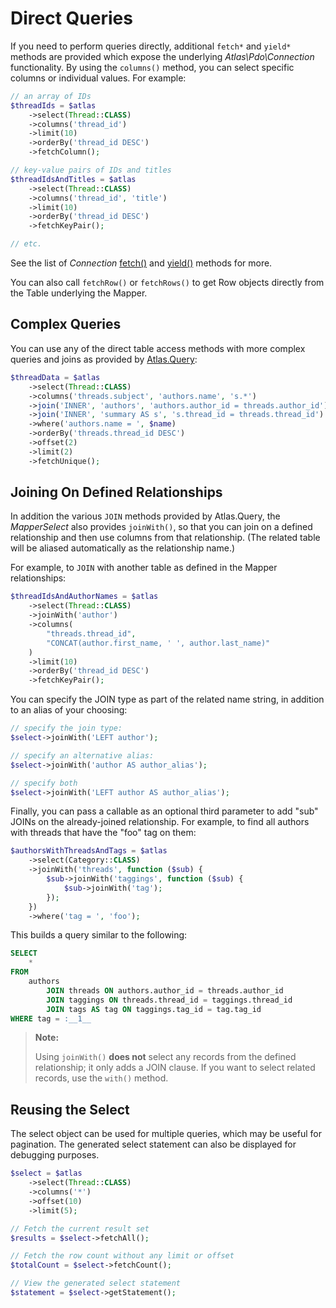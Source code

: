 # Direct Queries

If you need to perform queries directly, additional `fetch*` and `yield*`
methods are provided which expose the underlying _Atlas\Pdo\Connection_
functionality. By using the `columns()` method, you can select specific columns
or individual values. For example:

```php
// an array of IDs
$threadIds = $atlas
    ->select(Thread::CLASS)
    ->columns('thread_id')
    ->limit(10)
    ->orderBy('thread_id DESC')
    ->fetchColumn();

// key-value pairs of IDs and titles
$threadIdsAndTitles = $atlas
    ->select(Thread::CLASS)
    ->columns('thread_id', 'title')
    ->limit(10)
    ->orderBy('thread_id DESC')
    ->fetchKeyPair();

// etc.
```

See the list of _Connection_ [fetch()][fetch] and [yield()][yield]
methods for more.

[fetch]: https://github.com/atlasphp/Atlas.Pdo/blob/1.x/docs/connection.md#fetching-results
[yield]: https://github.com/atlasphp/Atlas.Pdo/blob/1.x/docs/connection.md#yielding-results

You can also call `fetchRow()` or `fetchRows()` to get Row objects directly
from the Table underlying the Mapper.


## Complex Queries

You can use any of the direct table access methods with more complex queries and
joins as provided by [Atlas.Query][]:

```php
$threadData = $atlas
    ->select(Thread::CLASS)
    ->columns('threads.subject', 'authors.name', 's.*')
    ->join('INNER', 'authors', 'authors.author_id = threads.author_id')
    ->join('INNER', 'summary AS s', 's.thread_id = threads.thread_id')
    ->where('authors.name = ', $name)
    ->orderBy('threads.thread_id DESC')
    ->offset(2)
    ->limit(2)
    ->fetchUnique();
```

[Atlas.Query]: https://github.com/atlasphp/Atlas.Query/blob/1.x/docs/select.md

## Joining On Defined Relationships

In addition the various `JOIN` methods provided by Atlas.Query, the
_MapperSelect_ also provides `joinWith()`, so that you can join on a defined
relationship and then use columns from that relationship. (The related table
will be aliased automatically as the relationship name.)

For example, to `JOIN` with another table as defined in the Mapper
relationships:

```php
$threadIdsAndAuthorNames = $atlas
    ->select(Thread::CLASS)
    ->joinWith('author')
    ->columns(
        "threads.thread_id",
        "CONCAT(author.first_name, ' ', author.last_name)"
    )
    ->limit(10)
    ->orderBy('thread_id DESC')
    ->fetchKeyPair();
```

You can specify the JOIN type as part of the related name string, in addition
to an alias of your choosing:

```php
// specify the join type:
$select->joinWith('LEFT author');

// specify an alternative alias:
$select->joinWith('author AS author_alias');

// specify both
$select->joinWith('LEFT author AS author_alias');
```

Finally, you can pass a callable as an optional third parameter to add "sub"
JOINs on the already-joined relationship. For example, to find all authors
with threads that have the "foo" tag on them:

```php
$authorsWithThreadsAndTags = $atlas
    ->select(Category::CLASS)
    ->joinWith('threads', function ($sub) {
        $sub->joinWith('taggings', function ($sub) {
            $sub->joinWith('tag');
        });
    })
    ->where('tag = ', 'foo');
```

This builds a query similar to the following:

```sql
SELECT
    *
FROM
    authors
        JOIN threads ON authors.author_id = threads.author_id
        JOIN taggings ON threads.thread_id = taggings.thread_id
        JOIN tags AS tag ON taggings.tag_id = tag.tag_id
WHERE tag = :__1__
```

> **Note:**
>
> Using `joinWith()` **does not** select any records from the defined
> relationship; it only adds a JOIN clause. If you want to select related
> records, use the `with()` method.


## Reusing the Select

The select object can be used for multiple queries, which may be useful for
pagination.  The generated select statement can also be displayed for debugging
purposes.

```php
$select = $atlas
    ->select(Thread::CLASS)
    ->columns('*')
    ->offset(10)
    ->limit(5);

// Fetch the current result set
$results = $select->fetchAll();

// Fetch the row count without any limit or offset
$totalCount = $select->fetchCount();

// View the generated select statement
$statement = $select->getStatement();
```
